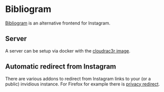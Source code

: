 # Bibliogram

[Bibliogram](https://sr.ht/~cadence/bibliogram/) is an alternative frontend for
Instagram.

## Server

A server can be setup via docker with the [cloudrac3r image](./docker-images/cloudrac3r_-_bibliogram.md).

## Automatic redirect from Instagram

There are various addons to redirect from Instagram links to your (or a public)
invidious instance.
For Firefox for example there is
[privacy redirect](https://addons.mozilla.org/en-US/firefox/addon/privacy-redirect/).
